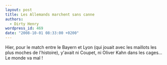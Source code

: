 ```yaml
---
layout: post
title: Les Allemands marchent sans canne
authors:
  - Dirty Henry
wordpress_id: 469
date: "2008-10-01 08:33:00 +0200"
---
```


Hier, pour le match entre le Bayern et Lyon (qui jouait avec les maillots les
plus moches de l'histoire), y'avait ni Coupet, ni Oliver Kahn dans les cages… Le
monde va mal !
